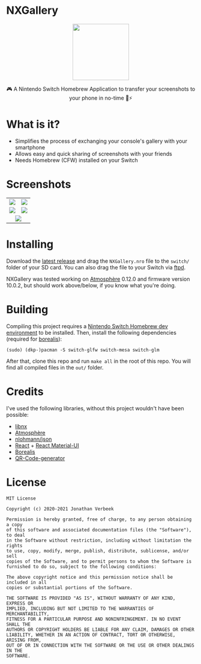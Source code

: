 # NXGallery

<p align="center">
    <img height="150" src="https://i.imgur.com/PVXyrXG.png">
</p>

<p align="center">
    🎮 A Nintendo Switch Homebrew Application to transfer your screenshots to your phone in no-time 📱⚡
</p>

# What is it?
 + Simplifies the process of exchanging your console's gallery with your smartphone
 + Allows easy and quick sharing of screenshots with your friends
 + Needs Homebrew (CFW) installed on your Switch

# Screenshots
<table>
  <tr align="center">
      <td><img src="https://i.imgur.com/VBm4jNg.png"></img></td>
      <td><img src="https://i.imgur.com/Ie1EG9P.png"></img></td>
  </tr>
  <tr align="center">
      <td><img src="https://i.imgur.com/Uw6O5SI.png"></img></td>
      <td><img src="https://i.imgur.com/srVhPpm.png"></img></td>
  </tr>
  <tr align="center">
    <td colspan="2"><img src="https://i.imgur.com/iVrEFRk.jpg"></img></td>
  </tr>
</table>

# Installing
Download the [latest release](https://github.com/iUltimateLP/NXGallery/releases) and drag the `NXGallery.nro` file to the `switch/` folder of your SD card. You can also drag the file to your Switch via [ftpd](https://github.com/mtheall/ftpd). 

NXGallery was tested working on [Atmosphère](https://github.com/Atmosphere-NX/Atmosphere) 0.12.0 and firmware version 10.0.2, but should work above/below, if you know what you're doing.

# Building
Compiling this project requires a [Nintendo Switch Homebrew dev environment](https://switchbrew.org/wiki/Setting_up_Development_Environment) to be installed. Then, install the following dependencies (required for [borealis](https://github.com/natinusala/borealis)):
```
(sudo) (dkp-)pacman -S switch-glfw switch-mesa switch-glm
```
After that, clone this repo and run `make all` in the root of this repo. You will find all compiled files in the `out/` folder.

# Credits
I've used the following libraries, without this project wouldn't have been possible:
 + [libnx](https://github.com/switchbrew/libnx)
 + [Atmosphère](https://github.com/Atmosphere-NX/Atmosphere)
 + [nlohmann/json](https://github.com/nlohmann/json)
 + [React](https://reactjs.org/) + [React Material-UI](https://material-ui.com/)
 + [Borealis](https://github.com/natinusala/borealis)
 + [QR-Code-generator](https://github.com/nayuki/QR-Code-generator)

# License
```
MIT License

Copyright (c) 2020-2021 Jonathan Verbeek

Permission is hereby granted, free of charge, to any person obtaining a copy
of this software and associated documentation files (the "Software"), to deal
in the Software without restriction, including without limitation the rights
to use, copy, modify, merge, publish, distribute, sublicense, and/or sell
copies of the Software, and to permit persons to whom the Software is
furnished to do so, subject to the following conditions:

The above copyright notice and this permission notice shall be included in all
copies or substantial portions of the Software.

THE SOFTWARE IS PROVIDED "AS IS", WITHOUT WARRANTY OF ANY KIND, EXPRESS OR
IMPLIED, INCLUDING BUT NOT LIMITED TO THE WARRANTIES OF MERCHANTABILITY,
FITNESS FOR A PARTICULAR PURPOSE AND NONINFRINGEMENT. IN NO EVENT SHALL THE
AUTHORS OR COPYRIGHT HOLDERS BE LIABLE FOR ANY CLAIM, DAMAGES OR OTHER
LIABILITY, WHETHER IN AN ACTION OF CONTRACT, TORT OR OTHERWISE, ARISING FROM,
OUT OF OR IN CONNECTION WITH THE SOFTWARE OR THE USE OR OTHER DEALINGS IN THE
SOFTWARE.
```
